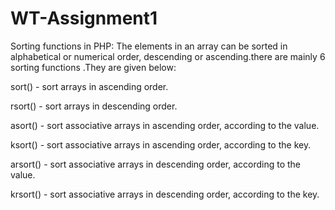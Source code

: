 # WT-Assignment1

Sorting functions in PHP: The elements in an array can be sorted in alphabetical or numerical order, descending or ascending.there are mainly 6 sorting functions .They are given below:

sort() - sort arrays in ascending order.

rsort() - sort arrays in descending order.

asort() - sort associative arrays in ascending order, according to the value.

ksort() - sort associative arrays in ascending order, according to the key.

arsort() - sort associative arrays in descending order, according to the value.

krsort() - sort associative arrays in descending order, according to the key.

